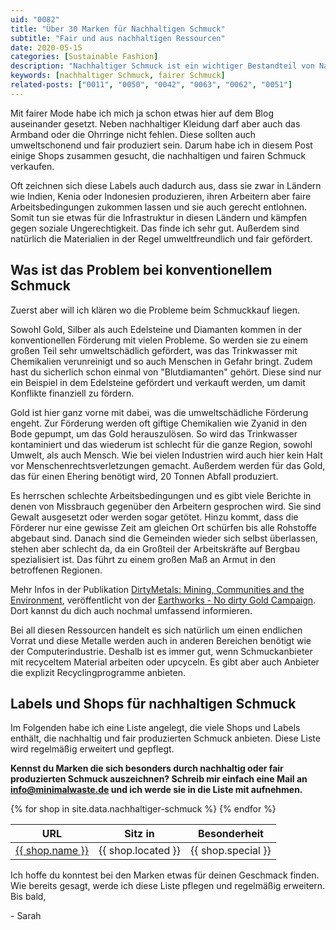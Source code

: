 ```yaml
---
uid: "0082"
title: "Über 30 Marken für Nachhaltigen Schmuck"
subtitle: "Fair und aus nachhaltigen Ressourcen"
date: 2020-05-15
categories: [Sustainable Fashion]
description: "Nachhaltiger Schmuck ist ein wichtiger Bestandteil von Nachhaltiger Mode. Hier eine Liste mit Shops wo du ihn bekommst."
keywords: [nachhaltiger Schmuck, fairer Schmuck]
related-posts: ["0011", "0050", "0042", "0063", "0062", "0051"]
---
```

Mit fairer Mode habe ich mich ja schon etwas hier auf dem Blog auseinander gesetzt. Neben nachhaltiger Kleidung darf aber auch das Armband oder die Ohrringe nicht fehlen. Diese sollten auch umweltschonend und fair produziert sein. Darum habe ich in diesem Post einige Shops zusammen gesucht, die nachhaltigen und fairen Schmuck verkaufen.

Oft zeichnen sich diese Labels auch dadurch aus, dass sie zwar in Ländern wie Indien, Kenia oder Indonesien produzieren, ihren Arbeitern aber faire Arbeitsbedingungen zukommen lassen und sie auch gerecht entlohnen. Somit tun sie etwas für die Infrastruktur in diesen Ländern und kämpfen gegen soziale Ungerechtigkeit. Das finde ich sehr gut. Außerdem sind natürlich die Materialien in der Regel umweltfreundlich und fair gefördert.

## Was ist das Problem bei konventionellem Schmuck
Zuerst aber will ich klären wo die Probleme beim Schmuckkauf liegen.

Sowohl Gold, Silber als auch Edelsteine und Diamanten kommen in der konventionellen Förderung mit vielen Probleme. So werden sie zu einem großen Teil sehr umweltschädlich gefördert, was das Trinkwasser mit Chemikalien verunreinigt und so auch Menschen in Gefahr bringt. Zudem hast du sicherlich schon einmal von "Blutdiamanten" gehört. Diese sind nur ein Beispiel in dem Edelsteine gefördert und verkauft werden, um damit Konflikte finanziell zu fördern.

Gold ist hier ganz vorne mit dabei, was die umweltschädliche Förderung engeht. Zur Förderung werden oft giftige Chemikalien wie Zyanid in den Bode gepumpt, um das Gold herauszulösen. So wird das Trinkwasser kontaminiert und das wiederum ist schlecht für die ganze Region, sowohl Umwelt, als auch Mensch. Wie bei vielen Industrien wird auch hier kein Halt vor Menschenrechtsverletzungen gemacht. Außerdem werden für das Gold, das für einen Ehering benötigt wird, 20 Tonnen Abfall produziert.

Es herrschen schlechte Arbeitsbedingungen und es gibt viele Berichte in denen von Missbrauch gegenüber den Arbeitern gesprochen wird. Sie sind Gewalt ausgesetzt oder werden sogar getötet. Hinzu kommt, dass die Förderer nur eine gewisse Zeit am gleichen Ort schürfen bis alle Rohstoffe abgebaut sind. Danach sind die Gemeinden wieder sich selbst überlassen, stehen aber schlecht da, da ein Großteil der Arbeitskräfte auf Bergbau spezialisiert ist. Das führt zu einem großen Maß an Armut in den betroffenen Regionen.

Mehr Infos in der Publikation [DirtyMetals: Mining, Communities and the Environment](https://earthworks.org/cms/assets/uploads/archive/files/publications/NDG_DirtyMetalsReport_HR.pdf), veröffentlicht von der [Earthworks - No dirty Gold Campaign](https://earthworks.org/campaigns/no-dirty-gold/). Dort kannst du dich auch nochmal umfassend informieren.

Bei all diesen Ressourcen handelt es sich natürlich um einen endlichen Vorrat und diese Metalle werden auch in anderen Bereichen benötigt wie der Computerindustrie. Deshalb ist es immer gut, wenn Schmuckanbieter mit recyceltem Material arbeiten oder upcyceln. Es gibt aber auch Anbieter die explizit Recyclingprogramme anbieten.

## Labels und Shops für nachhaltigen Schmuck
Im Folgenden habe ich eine Liste angelegt, die viele Shops und Labels enthält, die nachhaltig und fair produzierten Schmuck anbieten. Diese Liste wird regelmäßig erweitert und gepflegt.

**Kennst du Marken die sich besonders durch nachhaltig oder fair produzierten Schmuck auszeichnen? Schreib mir einfach eine Mail an [info@minimalwaste.de](mailto:info@minimalwaste.de) und ich werde sie in die Liste mit aufnehmen.**

<table>
  <thead>
    <tr>
      <th>URL</th>
      <th>Sitz in</th>
      <th>Besonderheit</th>
    </tr>
  </thead>
  <tbody>
    {% for shop in site.data.nachhaltiger-schmuck %}
      <tr>
        <td data-label="URL"><a href="{{ shop.url }}">{{ shop.name }}</a></td>
        <td data-label="Sitz in">{{ shop.located }}</td>
        <td data-label="Besonderheit in">{{ shop.special }}</td>
      </tr>
    {% endfor %}
  </tbody>
</table>

Ich hoffe du konntest bei den Marken etwas für deinen Geschmack finden. Wie bereits gesagt, werde ich diese Liste pflegen und regelmäßig erweitern. Bis bald,

\- Sarah
